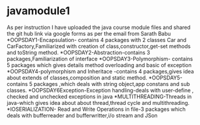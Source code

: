# javamodule1
As per instruction I have uploaded the java course module files and shared the git hub link via google forms as per the email from Sarath Babu
*OOPSDAY1-Encapsulation- contains 4 packages with 2 classes Car and CarFactory,Familiarized with creation of class,constructor,get-set  methods and toString method.
*OOPSDAY2-Abstraction-contains 3 packages,Familiarization of interface
*OOPSDAY3-Polymorphism- contains 5 packages which gives details method overloading and basic of exception
*OOPSDAY4-polymorphism and Inheritace -contains 4 packages,gives idea about extends of classes,composition and static method.
*OOPSDAY5-contains 5 packages ,which deals with string object,app constans and sub classes.
*OOPSDAY6Exception-Exception handling-deals with user-define , checked and unchecked exceptions in java
*MULTITHREADING-Threads in java-which gives idea about about thread,thread cycle and multithreading.
*IOSERIALIZATION- Read and Write Operations in file-3 packages which deals with bufferreader and bufferwritter,i/o stream and JSon
